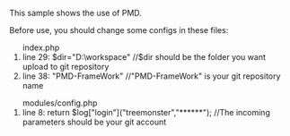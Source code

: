This sample shows the use of PMD.

Before use, you should change some configs in these files:

<ol>
index.php
<li>line 29: $dir="D:\workspace" //$dir should be the folder you want upload to git repository </li>
<li>line 38: "PMD-FrameWork"     //"PMD-FrameWork" is your git repository name </li>
</ol>
<ol>
modules/config.php
<li>line 8:	return $log["login"]("treemonster","******"); //The incoming parameters should be your git account</li>
</ol>

